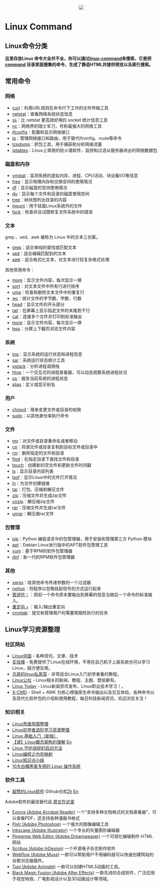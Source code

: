 <p align="center">
  <a href="https://linux.mcbilla.com/">
    <img src="./template/img/banner.svg?sanitize=true">
  </a>
  <h1>Linux Command</h1>
</p>

## Linux命令分类

**这里存放Linux 命令大全并不全，你可以通过[linux-command](https://linux.mcbilla.com/)来搜索，它是把 [command](./assets/command) 目录里面搜集的命令，生成了静态HTML并提供预览以及索引搜索。**

## 常用命令

### 网络

- [curl](https://linux.mcbilla.com/c/curl.html)：利用URL规则在命令行下工作的文件传输工具
- [netstat](https://linux.mcbilla.com/c/netstat.html)：查看网络系统状态信息
- [ss](https://linux.mcbilla.com/c/ss.html)：比 netstat 更高效好用的 socket 统计信息工具
- [nc](https://linux.mcbilla.com/c/nc.html)：网络界的瑞士军刀，号称最强大的网络工具
- [ifconfig](https://linux.mcbilla.com/c/ifconfig.html)：配置和显示网络接口
- [ip](https://linux.mcbilla.com/c/ip.html)：管理网络接口和路由，用于替代ifconfig、route等命令
- [tcpdump](https://linux.mcbilla.com/c/tcpdump.html)：抓包工具，用于捕获和分析网络流量
- [iptables](https://linux.mcbilla.com/c/iptables.html)：Linux上常用的防火墙软件，监控和过滤从服务器进出的网络数据包

### 磁盘和内存

- [vmstat](https://linux.mcbilla.com/c/vmstat.html)：监测系统的虚拟内存、进程、CPU活动、块设备I/O等信息
- [free](https://linux.mcbilla.com/c/free.html)：显示物理内存和交换空间的使用情况
- [df](https://linux.mcbilla.com/c/df.html)：显示磁盘的空间使用情况
- [du](https://linux.mcbilla.com/c/du.html)：显示每个文件和目录的磁盘使用空间
- [tree](https://linux.mcbilla.com/c/tree.html)：树状图列出目录的内容
- [mount](https://linux.mcbilla.com/c/mount.html)：用于挂载Linux系统外的文件
- [fsck](https://linux.mcbilla.com/c/fsck.html)：检查并且试图修复文件系统中的错误

### 文本

grep 、sed、awk 被称为 Linux 中的文本三剑客。

- [grep](https://linux.mcbilla.com/c/grep.html)：适合单纯的查找或匹配文本
- [sed](https://linux.mcbilla.com/c/sed.html)：适合编辑匹配到的文本
- [awk](https://linux.mcbilla.com/c/awk.html)：适合格式化文本，对文本进行较复杂格式处理

其他常用命令：

- [more](https://linux.mcbilla.com/c/more.html)：显示文件内容，每次显示一屏
- [sort](https://linux.mcbilla.com/c/sort.html)：对文本文件中所有行进行排序
- [uniq](https://linux.mcbilla.com/c/uniq.html)：检查和删除文本文件中的重复行
- [wc](https://linux.mcbilla.com/c/wc.html)：统计文件的字节数、字数、行数
- [head](https://linux.mcbilla.com/c/head.html)：显示文件的开头部分
- [tail](https://linux.mcbilla.com/c/tail.html)：在屏幕上显示指定文件的末尾若干行
- [cat](https://linux.mcbilla.com/c/cat.html)：连接多个文件并打印到标准输出
- [more](https://linux.mcbilla.com/c/more.html)：显示文件内容，每次显示一屏
- [less](https://linux.mcbilla.com/c/less.html)：分屏上下翻页浏览文件内容

### 系统

- [top](https://linux.mcbilla.com/c/top.html)：显示系统的运行状态和进程信息
- [sar](https://linux.mcbilla.com/c/sar.html)：系统运行状态统计工具
- [pstack](https://linux.mcbilla.com/c/pstack.html)：分析进程调用栈
- [htop](https://linux.mcbilla.com/c/htop.html)：一个交互式的进程查看器，可以动态观察系统进程状况
- [ps](https://linux.mcbilla.com/c/ps.html)：报告当前系统的进程状态
- [alias](https://linux.mcbilla.com/c/alias.html)：定义或显示别名

### 用户

- [chmod](https://linux.mcbilla.com/c/chmod.html)：用来变更文件或目录的权限
- [sudo](https://linux.mcbilla.com/c/sudo.html)：以其他身份来执行命令

### 文件

- [mv](https://linux.mcbilla.com/c/mv.html)：对文件或目录重命名或者移动
- [cp](https://linux.mcbilla.com/c/cp.html)：将源文件或目录复制到目标文件或目录中
- [rm](https://linux.mcbilla.com/c/rm.html)：删除指定的文件和目录
- [find](https://linux.mcbilla.com/c/find.html)：在指定目录下查找文件和目录
- [touch](https://linux.mcbilla.com/c/touch.html)：创建新的空文件和更新文件时间戳
- [ls](https://linux.mcbilla.com/c/ls.html)：显示目录内容列表
- [lsof](https://linux.mcbilla.com/c/lsof.html)：显示Linux中的文件打开情况
- [ln](https://linux.mcbilla.com/c/ln.html)：为文件创建链接
- [tar](https://linux.mcbilla.com/c/tar.html)：打包、压缩和解压文件
- [zip](https://linux.mcbilla.com/c/zip.html)：压缩文件并生成zip文件
- [unzip](https://linux.mcbilla.com/c/unzip.html)：解压缩zip文件
- [rar](https://linux.mcbilla.com/c/rar.html)：压缩文件并生成rar文件
- [unrar](https://linux.mcbilla.com/c/unrar.html)：解压缩rar文件

### 包管理

- [pip](https://linux.mcbilla.com/c/pip.html)：Python 编程语言中的包管理器，用于安装和管理第三方 Python 模块
- [apt](https://linux.mcbilla.com/c/apt.html)：Debian Linux发行版中的APT软件包管理工具
- [yum](https://linux.mcbilla.com/c/yum.html)：基于RPM的软件包管理器
- [dnf](https://linux.mcbilla.com/c/dnf.html)：新一代的RPM软件包管理器

### 其他

- [xargs](https://linux.mcbilla.com/c/xargs.html)：给其他命令传递参数的一个过滤器
- [nohup](https://linux.mcbilla.com/c/nohup.html)：将程序以忽略挂起信号的方式运行起来
- [管道符 `|`](https://linux.mcbilla.com/c/管道符.html) ：把前一个命令原本要输出到屏幕的信息当做后一个命令的标准输入。
- [重定向 `>`](https://linux.mcbilla.com/c/重定向.html) ：输入/输出重定向
- [crontab](https://linux.mcbilla.com/c/crontab.html)：提交和管理用户的需要周期性执行的任务

## Linux学习资源整理


### 社区网站

- [Linux中国](https://linux.cn/) - 各种资讯、文章、技术
- [实验楼](https://www.shiyanlou.com/) - 免费提供了Linux在线环境，不用在自己机子上装系统也可以学习Linux，超方便实用。
- [鸟哥的linux私房菜](http://linux.vbird.org/) - 非常适合Linux入门初学者看的教程。
- [Linux公社](http://www.linuxidc.com/) - Linux相关的新闻、教程、主题、壁纸都有。
- [Linux Today](http://www.linuxde.net) - Linux新闻资讯发布，Linux职业技术学习！。
- [X-CMD](https://www.x-cmd.com/) - Shell + AWK 为核心增强原生命令输出以及交互体验，各种命令以及现代化软件包的介绍和使用教程，每日科技新闻资讯，欢迎浏览关注！

### 知识相关

- [Linux思维导图整理](http://www.jianshu.com/p/59f759207862)
- [Linux初学者进阶学习资源整理](http://www.jianshu.com/p/fe2a790b41eb)
- [Linux 基础入门（新版）](https://www.shiyanlou.com/courses/1)
- [【译】Linux概念架构的理解](http://www.jianshu.com/p/c5ae8f061cfe) [En](http://oss.org.cn/ossdocs/linux/kernel/a1/index.html)
- [Linux 守护进程的启动方法](http://www.ruanyifeng.com/blog/2016/02/linux-daemon.html)
- [Linux编程之内存映射](https://www.shiyanlou.com/questions/2992)
- [Linux知识点小结](https://blog.huachao.me/2016/1/Linux%E7%9F%A5%E8%AF%86%E7%82%B9%E5%B0%8F%E7%BB%93/)
- [10大白帽黑客专用的 Linux 操作系统](https://linux.cn/article-6971-1.html)

### 软件工具

- [超赞的Linux软件](https://www.gitbook.com/book/alim0x/awesome-linux-software-zh_cn/details) Github仓库[Zh](https://github.com/alim0x/Awesome-Linux-Software-zh_CN) [En](https://github.com/VoLuong/Awesome-Linux-Software)

Adobe软件的最佳替代品 [原文在这里](https://linux.cn/article-8928-1.html)

- [Evince (Adobe Acrobat Reader)](https://wiki.gnome.org/Apps/Evince) 一个“支持多种文档格式的文档查看器”，可以查看PDF，还支持各种漫画书格式
- [Pixlr (Adobe Photoshop)](https://pixlr.com/) 一个强大的图像编辑工具
- [Inkscape (Adobe Illustrator)](https://inkscape.org/zh/) 一个专业的矢量图形编辑器
- [Pinegrow Web Editor (Adobe Dreamweaver)](https://pinegrow.com/) 一个可视化编辑制作 HTML 网站
- [Scribus (Adobe InDesign)](https://www.scribus.net/) 一个开源电子杂志制作软件
- [Webflow (Adobe Muse)](https://webflow.com/) 一款可以帮助用户不用编码就可以快速创建网站的谷歌浏览器插件。
- [Tupi (Adobe Animate)](http://www.maefloresta.com/portal/) 一款可以创建HTML5动画的工具。
- [Black Magic Fusion (Adobe After Effects)](https://www.blackmagicdesign.com) 一款先进的合成软件，广泛应用于视觉特效、广电影视设计以及3D动画设计等领域。


